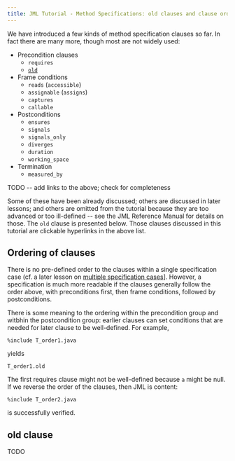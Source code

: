 ```yaml
---
title: JML Tutorial - Method Specifications: old clauses and clause ordering
---
```


We have introduced a few kinds of method specification clauses so far. In fact there are many more, though most are not widely used:
* Precondition clauses
  * `requires`
  * [`old`](#old-clause)
* Frame conditions
  * `reads` (`accessible`)
  * `assignable` (`assigns`)
  * `captures`
  * `callable`
* Postconditions
  * `ensures`
  * `signals`
  * `signals_only`
  * `diverges`
  * `duration`
  * `working_space`
* Termination
  * `measured_by`

TODO -- add links to the above; check for completeness

Some of these have been already discussed; others are discussed in later lessons; and others are omitted from the tutorial because they are too advanced or too ill-defined -- see the JML Reference Manual for details on those. The `old` clause is presented below. Those clauses discussed in this tutorial are clickable hyperlinks in the above list.

## Ordering of clauses

There is no pre-defined order to the clauses within a single specification case (cf. a later lesson on [multiple specification cases](MultipleBehaviors)].
However, a specification is much more readable if the clauses generally follow the order above, with preconditions first, then frame conditions, followed by postconditions.

There is some meaning to the ordering within the precondition group and witbhin the postcondition group: earlier clauses can set conditions that are needed for later clause to be well-defined. For example,
```
%include T_order1.java
```
yields
```
T_order1.old
```
The first requires clause might not be well-defined because `a` might be null. If we reverse the order of the clauses, then JML is content:
```
%include T_order2.java
```
is successfully verified.



## old clause


TODO
